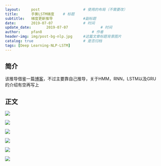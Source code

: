 ```yaml
---
layout:     post   				    # 使用的布局（不需要改）
title:      手撕LSTM梯度	# 标题 
subtitle:   梯度更新推导				#副标题
date:       2019-07-07 				# 时间
update_date:       2019-07-07 				# 时间
author:     pfan8 						# 作者
header-img: img/post-bg-nlp.jpg 	#这篇文章标题背景图片
catalog: true 						# 是否归档
tags: [Deep Learning-NLP-LSTM]
---
```


## 简介

该推导借鉴一篇[博客](<https://ilewseu.github.io/2018/01/06/LSTM%E5%8F%82%E6%95%B0%E6%9B%B4%E6%96%B0%E6%8E%A8%E5%AF%BC/>)，不过主要靠自己推导，关于HMM，RNN，LSTM以及GRU的介绍有空再写上

## 正文

![](https://thumbsnap.com/s/IcjiLDDZ.png?0706)



![](https://thumbsnap.com/s/dLYikVwA.png?0706)

![](https://thumbsnap.com/s/xVgzvgpn.png?0706)

![](https://thumbsnap.com/s/maS5p82y.png?0706)

![](https://thumbsnap.com/s/9s86ZUKo.png?0706)

![](https://thumbsnap.com/s/okD0mc3S.png?0706)